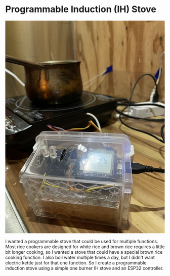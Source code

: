 # Programmable Induction (IH) Stove

![ih stove.](https://github.com/franklinr/progIHstove/blob/e387c80c00e89c76ea5ebb6e7dbc109dc4d39371/img/stove.JPG)

I wanted a programmable stove that could be used for multiple functions.  Most rice cookers are designed for white rice and brown rice requires a little bit longer cooking, so I wanted a stove that could have a special brown rice cooking function.  I also boil water multiple times a day, but I didn't want electric kettle just for that one function.  So I create a programmable induction stove using a simple one burner IH stove and an ESP32 controller.
